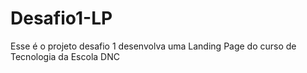 # Desafio1-LP
Esse é o projeto desafio 1 desenvolva uma Landing Page do curso de Tecnologia da Escola DNC 
